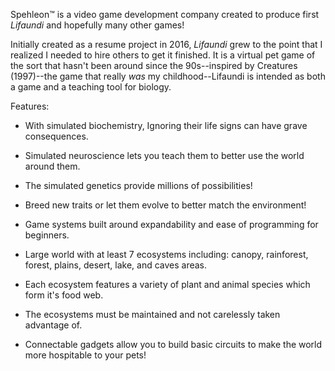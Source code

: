 Spehleon&#8482; is a video game development company created to produce first *Lifaundi* and hopefully many other games! 

Initially created as a resume project in 2016, *Lifaundi* grew to the point that I realized I needed to hire others to get it finished.  It is a virtual pet game of the sort that hasn't been around since the 90s--inspired by Creatures (1997)--the game that really *was* my childhood--Lifaundi is intended as both a game and a teaching tool for biology. 

Features: 

* With simulated biochemistry, Ignoring their life signs can have grave consequences. 
* Simulated neuroscience lets you teach them to better use the world around them. 
* The simulated genetics provide millions of possibilities!
* Breed new traits or let them evolve to better match the environment!

* Game systems built around expandability and ease of programming for beginners.
* Large world with at least 7 ecosystems including: canopy, rainforest, forest, plains, desert, lake, and caves areas.
* Each ecosystem features a variety of plant and animal species which form it's food web.
* The ecosystems must be maintained and not carelessly taken advantage of.
* Connectable gadgets allow you to build basic circuits to make the world more hospitable to your pets!


